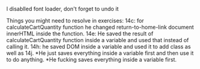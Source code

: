 I disablled font loader, don't forget to undo it

Things you might need to resolve in exercises:
14c: for calculateCartQuantity function he changed          return-to-home-link document innerHTML inside the function.
14e: He saved the result of calculateCartQuantity function inside a variable and used that instead of calling it.
14h: he saved DOM inside a variable and used it to add class
as well as 14j.
*He just saves everything inside a variable first and then use it to do anything.
*He fucking saves everything inside a variable first.